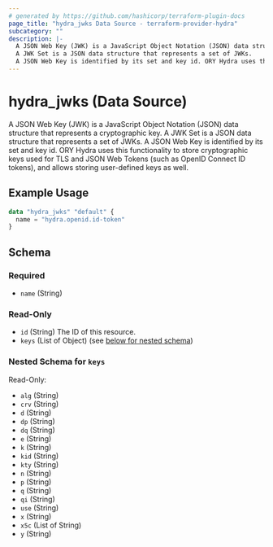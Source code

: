 ```yaml
---
# generated by https://github.com/hashicorp/terraform-plugin-docs
page_title: "hydra_jwks Data Source - terraform-provider-hydra"
subcategory: ""
description: |-
  A JSON Web Key (JWK) is a JavaScript Object Notation (JSON) data structure that represents a cryptographic key.
  A JWK Set is a JSON data structure that represents a set of JWKs.
  A JSON Web Key is identified by its set and key id. ORY Hydra uses this functionality to store cryptographic keys used for TLS and JSON Web Tokens (such as OpenID Connect ID tokens), and allows storing user-defined keys as well.
---
```


# hydra_jwks (Data Source)

A JSON Web Key (JWK) is a JavaScript Object Notation (JSON) data structure that represents a cryptographic key.
A JWK Set is a JSON data structure that represents a set of JWKs.
A JSON Web Key is identified by its set and key id. ORY Hydra uses this functionality to store cryptographic keys used for TLS and JSON Web Tokens (such as OpenID Connect ID tokens), and allows storing user-defined keys as well.

## Example Usage

```terraform
data "hydra_jwks" "default" {
  name = "hydra.openid.id-token"
}
```

<!-- schema generated by tfplugindocs -->
## Schema

### Required

- `name` (String)

### Read-Only

- `id` (String) The ID of this resource.
- `keys` (List of Object) (see [below for nested schema](#nestedatt--keys))

<a id="nestedatt--keys"></a>
### Nested Schema for `keys`

Read-Only:

- `alg` (String)
- `crv` (String)
- `d` (String)
- `dp` (String)
- `dq` (String)
- `e` (String)
- `k` (String)
- `kid` (String)
- `kty` (String)
- `n` (String)
- `p` (String)
- `q` (String)
- `qi` (String)
- `use` (String)
- `x` (String)
- `x5c` (List of String)
- `y` (String)


